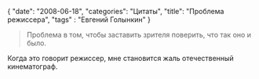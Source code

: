 {
   "date": "2008-06-18",
   "categories": "Цитаты",
   "title": "Проблема режиссера",
   "tags" : "Евгений Голынкин"
}

> Проблема в том, чтобы заставить зрителя поверить, что так оно и было.

Когда это говорит режиссер, мне становится жаль отечественный кинематограф.
